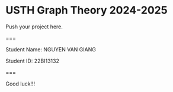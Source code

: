 # USTH Graph Theory 2024-2025

Push your project here.

===

Student Name: NGUYEN VAN GIANG

Student ID: 22BI13132

===

Good luck!!!